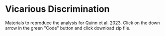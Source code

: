 # Vicarious Discrimination
Materials to reproduce the analysis for Quinn et al. 2023. Click on the down arrow in the green "Code" button and click download zip file.
